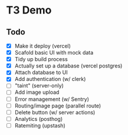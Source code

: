# T3 Demo

## Todo

- [x] Make it deploy (vercel)
- [x] Scafold basic UI with mock data
- [x] Tidy up build process
- [x] Actually set up a database (vercel postgres)
- [x] Attach database to UI
- [x] Add authentication (w/ clerk)
- [ ] "taint" (server-only)
- [ ] Add image upload
- [ ] Error management (w/ Sentry)
- [ ] Routing/image page (parallel route)
- [ ] Delete button (w/ server actions)
- [ ] Analytics (posthog)
- [ ] Ratemiting (upstash)
